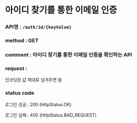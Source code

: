 # 아이디 찾기를 통한 이메일 인증
### API명 : `/auth/id/{keyValue}`

### method : GET

### comment : 아이디 찾기를 통한 이메일 인증을 확인하는 API

### request :
인코딩된 값 제대로 넘겨주면 됨

### status code
로그인 성공 : 200 (HttpStatus.OK)
                
로그인 실패 : 400 (HttpStatus.BAD_REQUEST)